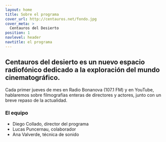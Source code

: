 ```yaml
---
layout: home
title: Sobre el programa
cover_url: http://centauros.net/fondo.jpg
cover_meta: >
  Centauros del Desierto
position: 1
navlevel: header
navtitle: el programa
---
```


## Centauros del desierto es un nuevo espacio radiofónico dedicado a la exploración del mundo cinematográfico.

Cada primer jueves de mes en Radio Bonanova (107.1 FM) y en YouTube, hablaremos sobre filmografías enteras de directores y actores, junto con un breve repaso de la actualidad.

### El equipo
* Diego Collado, director del programa
* Lucas Puncernau, colaborador
* Ana Valverde, técnica de sonido